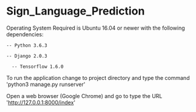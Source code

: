 # Sign_Language_Prediction
Operating System Required is Ubuntu 16.04 or newer with the following dependencies:


    -- Python 3.6.3
  
   	-- Django 2.0.3
  
 	  -- Tensorflow 1.6.0

To run the application change to project directory and type the command 'python3 manage.py runserver'

Open a web browser (Google Chrome) and go to type the URL 'http://127.0.0.1:8000/index'


